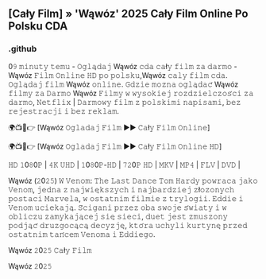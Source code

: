 ## [Cały Film] » 'Wąwóz' 2025 Cały Film Online Po Polsku CDA

### .github

0𝟿 𝚖𝚒𝚗𝚞𝚝𝚢 𝚝𝚎𝚖𝚞 - 𝙾𝚐𝚕𝚊̨𝚍𝚊𝚓 Wąwóz 𝚌𝚍𝚊 𝚌𝚊ł𝚢 𝚏𝚒𝚕𝚖 𝚣𝚊 𝚍𝚊𝚛𝚖𝚘 - Wąwóz 𝙵𝚒𝚕𝚖 𝙾𝚗𝚕𝚒𝚗𝚎 𝙷𝙳 𝚙𝚘 𝚙𝚘𝚕𝚜𝚔𝚞,Wąwóz 𝚌𝚊𝚕𝚢 𝚏𝚒𝚕𝚖 𝚌𝚍𝚊. 𝙾𝚐𝚕𝚊̨𝚍𝚊𝚓 𝚏𝚒𝚕𝚖 Wąwóz 𝚘𝚗𝚕𝚒𝚗𝚎. 𝙶𝚍𝚣𝚒𝚎 𝚖𝚘𝚣̇𝚗𝚊 𝚘𝚐𝚕𝚊̨𝚍𝚊𝚌́ Wąwóz 𝚏𝚒𝚕𝚖𝚢 𝚣𝚊 𝙳𝚊𝚛𝚖𝚘 Wąwóz 𝙵𝚒𝚕𝚖𝚢 𝚠 𝚠𝚢𝚜𝚘𝚔𝚒𝚎𝚓 𝚛𝚘𝚣𝚍𝚣𝚒𝚎𝚕𝚌𝚣𝚘𝚜́𝚌𝚒 𝚣𝚊 𝚍𝚊𝚛𝚖𝚘, 𝙽𝚎𝚝𝚏𝚕𝚒𝚡 | 𝙳𝚊𝚛𝚖𝚘𝚠𝚢 𝚏𝚒𝚕𝚖 𝚣 𝚙𝚘𝚕𝚜𝚔𝚒𝚖𝚒 𝚗𝚊𝚙𝚒𝚜𝚊𝚖𝚒, 𝚋𝚎𝚣 𝚛𝚎𝚓𝚎𝚜𝚝𝚛𝚊𝚌𝚓𝚒 𝚒 𝚋𝚎𝚣 𝚛𝚎𝚔𝚕𝚊𝚖.

🌍📺📱👉 [Wąwóz 𝙾𝚐𝚕𝚊𝚍𝚊𝚓 𝙵𝚒𝚕𝚖 ►► 𝙲𝚊ł𝚢 𝙵𝚒𝚕𝚖 𝙾𝚗𝚕𝚒𝚗𝚎]

🌍📺📱👉 [Wąwóz 𝙾𝚐𝚕𝚊𝚍𝚊𝚓 𝙵𝚒𝚕𝚖 ►► 𝙲𝚊ł𝚢 𝙵𝚒𝚕𝚖 𝙾𝚗𝚕𝚒𝚗𝚎 𝙷𝙳]

𝙷𝙳 𝟷0𝟾0𝙿 | 𝟺𝙺 𝚄𝙷𝙳 | 𝟷0𝟾0𝙿-𝙷𝙳 | 𝟽𝟸0𝙿 𝙷𝙳 | 𝙼𝙺𝚅 | 𝙼𝙿𝟺 | 𝙵𝙻𝚅 | 𝙳𝚅𝙳 |

Wąwóz (𝟸0𝟸𝟻) 𝚆 𝚅𝚎𝚗𝚘𝚖: 𝚃𝚑𝚎 𝙻𝚊𝚜𝚝 𝙳𝚊𝚗𝚌𝚎 𝚃𝚘𝚖 𝙷𝚊𝚛𝚍𝚢 𝚙𝚘𝚠𝚛𝚊𝚌𝚊 𝚓𝚊𝚔𝚘 𝚅𝚎𝚗𝚘𝚖, 𝚓𝚎𝚍𝚗𝚊 𝚣 𝚗𝚊𝚓𝚠𝚒𝚎̨𝚔𝚜𝚣𝚢𝚌𝚑 𝚒 𝚗𝚊𝚓𝚋𝚊𝚛𝚍𝚣𝚒𝚎𝚓 𝚣ł𝚘𝚣̇𝚘𝚗𝚢𝚌𝚑 𝚙𝚘𝚜𝚝𝚊𝚌𝚒 𝙼𝚊𝚛𝚟𝚎𝚕𝚊, 𝚠 𝚘𝚜𝚝𝚊𝚝𝚗𝚒𝚖 𝚏𝚒𝚕𝚖𝚒𝚎 𝚣 𝚝𝚛𝚢𝚕𝚘𝚐𝚒𝚒. 𝙴𝚍𝚍𝚒𝚎 𝚒 𝚅𝚎𝚗𝚘𝚖 𝚞𝚌𝚒𝚎𝚔𝚊𝚓𝚊̨. 𝚂́𝚌𝚒𝚐𝚊𝚗𝚒 𝚙𝚛𝚣𝚎𝚣 𝚘𝚋𝚊 𝚜𝚠𝚘𝚓𝚎 𝚜́𝚠𝚒𝚊𝚝𝚢 𝚒 𝚠 𝚘𝚋𝚕𝚒𝚌𝚣𝚞 𝚣𝚊𝚖𝚢𝚔𝚊𝚓𝚊̨𝚌𝚎𝚓 𝚜𝚒𝚎̨ 𝚜𝚒𝚎𝚌𝚒, 𝚍𝚞𝚎𝚝 𝚓𝚎𝚜𝚝 𝚣𝚖𝚞𝚜𝚣𝚘𝚗𝚢 𝚙𝚘𝚍𝚓𝚊̨𝚌́ 𝚍𝚛𝚞𝚣𝚐𝚘𝚌𝚊̨𝚌𝚊̨ 𝚍𝚎𝚌𝚢𝚣𝚓𝚎̨, 𝚔𝚝𝚘́𝚛𝚊 𝚞𝚌𝚑𝚢𝚕𝚒 𝚔𝚞𝚛𝚝𝚢𝚗𝚎̨ 𝚙𝚛𝚣𝚎𝚍 𝚘𝚜𝚝𝚊𝚝𝚗𝚒𝚖 𝚝𝚊𝚗́𝚌𝚎𝚖 𝚅𝚎𝚗𝚘𝚖𝚊 𝚒 𝙴𝚍𝚍𝚒𝚎𝚐𝚘.

Wąwóz 𝟸0𝟸𝟻 𝙲𝚊ł𝚢 𝙵𝚒𝚕𝚖

Wąwóz 𝟸0𝟸𝟻
